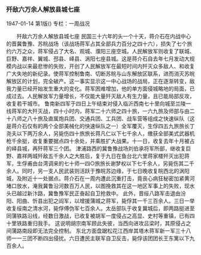 ### 歼敌六万余人解放县城七座

1947-01-14
第1版()
专栏：一周战况

　　歼敌六万余人解放县城七座
    民国三十六年的头一个十天，蒋介石在内战中心的晋冀鲁豫、苏皖战场（该战场蒋军占其全部兵力百分之四十六），损失了七个旅约六万之众，蒋军侵占了大名、观城、濮阳三座空城。人民解放军则收复了联城、巨野、嘉祥、翼城、邳县、峄县、涡阳七座县城。这是蒋介石自去年七月发动大规模内战以来最悲惨的失败，开创了人民解放军在最短时间内歼灭众多敌人、和收复广大失地的新纪录。使蒋军控制鲁南、切断苏皖与山东解放区联系，进而消灭苏皖解放区的计划，完全破产。这一事实显示这一中心战场的战局，正在逐渐转变，敌我力量已经开始发生重大的变化。蒋军困难增加，他的单方面侵城略地的局面，已成过去。人民解放军力量增长，不仅能大量歼灭敌人有生力量，且已能局部反攻，收复若干城市。
    鲁南新四军于四日上午结束对侵入临沂西南七十里向城至兰陵一线蒋军的大歼灭战，四十小时内，蒋军二十六师之四十旅，一六九旅及师部与由二十八师之八十旅及直属炮兵团、交通兵团、工兵团、战车营等组成之快速纵队（这是蒋介石仅有的两个全部美械化的快速纵队之一）全军覆灭，生俘四五九旅旅长丁尧夫以下两万余人，另毙伤四十旅旅长蒋凡仁以下七千余人，缴获全部美式武器机枪千余挺，收复重要据点四十余处，并乘胜扩大战果。十一日，收复去年十月被占的峄县城，再歼蒋军三个团。
    津浦路西的冀鲁豫战场刘伯承将军所部，继收复巨野、嘉祥两城歼敌五千余人之大胜后，复于九日在鱼台北六里蒋家楼歼灭出犯蒋军，生俘甫由台湾调来的七十师一四○旅旅长谢梦权以下七千余人，另毙伤其二千余人。同时，另一支人民武装则活跃于豫皖苏边缘，于七日晚收复皖西北的涡阳城，及附近十一处据点。蒋介石在一周内遭此沉重打击，竟丧心病狂秘密加紧黄河堵口放水，淹我冀鲁沿河数百万人民，以图挽救其在这一地区军事上的失败，现水头已越过新汴路，冀鲁豫军民正奋起自卫抢救中。
    此外，晋绥八路军击退由汾阳、阳曲、忻县出犯之阎军，以增援蒲城之蒋军，毙俘其一千三百余人。三日一举收复绥南之清水河，毙俘傅伪军七百余人。太岳部队于收复冀城后，即两路挺进至同蒲铁路沿线，经数日激战，已收复被胡军一度侵占之高显、史村等重镇，已有四十里铁路重归我手。
    这说明胡宗南军顾此失彼，当西向进攻吕梁时，其原侵占之间蒲路南段即无法完全控制。
    东北方面盘踞松花江西岸其塔木蒋军新一军三十八师一一三团不断四出侵扰。六日遭民主联军自卫反击，毙俘该团团长王东篱以下九百余人。
